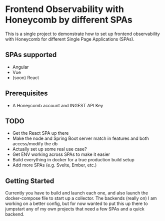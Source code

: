 # Frontend Observability with Honeycomb by different SPAs

This is a single project to demonstrate how to set up frontend observability with Honeycomb for different Single Page Applications (SPAs).

## SPAs supported

* Angular
* Vue
* (soon) React

## Prerequisites

* A Honeycomb account and INGEST API Key

## TODO

* Get the React SPA up there
* Make the node and Spring Boot server match in features and both access/modify the db
* Actually set up some real use case?
* Get ENV working across SPAs to make it easier 
* Build everything in docker for a true production build setup
* Add more SPAs (e.g. Svelte, Ember, etc.)

## Getting Started

Currently you have to build and launch each one, and also launch the docker-compose file to start up a collector. The backends (really on) I am working on a better config, but for now wanted to put this up there to jumpstart any of my own projects that need a few SPAs and a quick backend.


